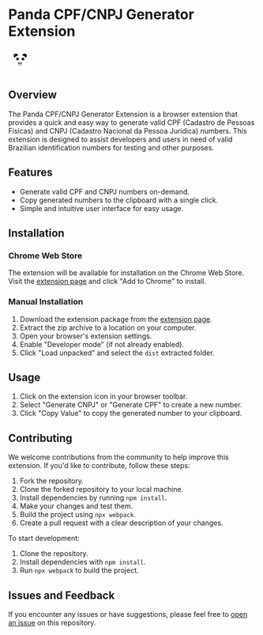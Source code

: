 # Panda CPF/CNPJ Generator Extension

![Extension Icon](static/assets/extension-icons/panda48.png)

## Overview

The Panda CPF/CNPJ Generator Extension is a browser extension that provides a quick and easy way to generate valid CPF (Cadastro de Pessoas Físicas) and CNPJ (Cadastro Nacional da Pessoa Jurídica) numbers. This extension is designed to assist developers and users in need of valid Brazilian identification numbers for testing and other purposes.

## Features

- Generate valid CPF and CNPJ numbers on-demand.
- Copy generated numbers to the clipboard with a single click.
- Simple and intuitive user interface for easy usage.

## Installation

### Chrome Web Store

The extension will be available for installation on the Chrome Web Store. Visit the [extension page](#) and click "Add to Chrome" to install.

### Manual Installation

1. Download the extension package from the [extension page](https://chrome.google.com/webstore/detail/panda-cnpjcpf-generator/nigfechdmhllcnnfcdkboclfdjijhcib?hl=pt-BR&authuser=0).
2. Extract the zip archive to a location on your computer.
3. Open your browser's extension settings.
4. Enable "Developer mode" (if not already enabled).
5. Click "Load unpacked" and select the ```dist``` extracted folder.

## Usage

1. Click on the extension icon in your browser toolbar.
2. Select "Generate CNPJ" or "Generate CPF" to create a new number.
3. Click "Copy Value" to copy the generated number to your clipboard.

## Contributing

We welcome contributions from the community to help improve this extension. If you'd like to contribute, follow these steps:

1. Fork the repository.
2. Clone the forked repository to your local machine.
3. Install dependencies by running `npm install`.
4. Make your changes and test them.
5. Build the project using `npx webpack`.
6. Create a pull request with a clear description of your changes.

To start development:

1. Clone the repository.
2. Install dependencies with `npm install`.
3. Run `npx webpack` to build the project.

## Issues and Feedback

If you encounter any issues or have suggestions, please feel free to [open an issue](https://github.com/pedrohenriquebl/cnpj-cpf-generator-v2/issues) on this repository.


